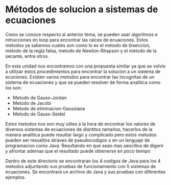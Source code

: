 # Métodos de solucion a sistemas de ecuaciones

Como se conoce respecto al anterior tema, se pueden usar algoritmos e intrucciones en loop para encontrar las raices de ecuaciones.
Estos metodos ya sabemos cuales son como lo es el metodo de biseccion, metodo de la regla falsa, metodo de Newton-Rhapson y el metodo de la secante, entre otros.

En esta unidad nos encontramos con una propuesta similar ya que se volvio a utilizar estos procedimientos para encontrar la solucion a un sistema de ecuciones.
Existen varios metodos para encontrar las incognitas de un sistema de ecuaciones y que se pueden resolver de forma analitica como los son:
  * Metodo de Gauss-Jordan
  * Metodo de Jacobi
  * Metodo de eliminacion-Gaussiana
  * Metodo de Gauss-Seidel

Estos metodos nos son muy utiles a la hora de encontrar los valores de diversos sistemas de ecuaciones de disntitos tamaños, hacerlos de la manera analitica puede resultar largo y complicado pero
estos metodos pueden ser resueltos atraves de pseudocodigos o en un lenguaje de programacion como Java. Resultando en que sean mas sencillos de digerir y afrontar ademas que el resultado puede
obtenerse en poco tiempo

Dentro de este directorio se encontraran los 4 codigos de Java para los 4 metodos adjuntando sus pruebas de funcionamiento con 5 sistemas de ecuaciones.
Se encontrará un archivo de Java y sus pruebas con diferentes ejemplos.
